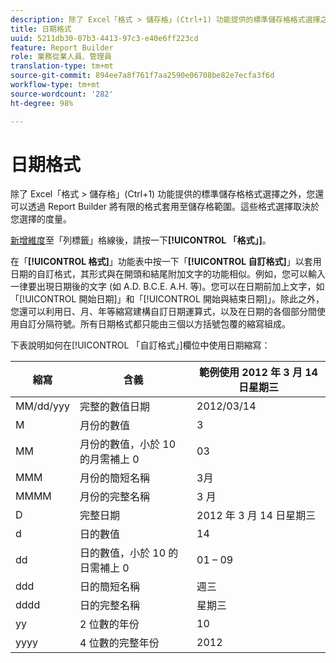 ```yaml
---
description: 除了 Excel「格式 > 儲存格」(Ctrl+1) 功能提供的標準儲存格格式選擇之外，您還可以透過 Report Builder 將有限的格式套用至儲存格範圍。這些格式選擇取決於您選擇的度量。
title: 日期格式
uuid: 5211db30-07b3-4413-97c3-e40e6ff223cd
feature: Report Builder
role: 業務從業人員、管理員
translation-type: tm+mt
source-git-commit: 894ee7a8f761f7aa2590e06708be82e7ecfa3f6d
workflow-type: tm+mt
source-wordcount: '282'
ht-degree: 98%

---
```



# 日期格式

除了 Excel「格式 > 儲存格」(Ctrl+1) 功能提供的標準儲存格格式選擇之外，您還可以透過 Report Builder 將有限的格式套用至儲存格範圍。這些格式選擇取決於您選擇的度量。

[新增維度](/help/analyze/report-builder/layout/c-metrics-dimensions/t-add-metrics-and-dimensions.md)至「列標籤」格線後，請按一下&#x200B;**[!UICONTROL 「格式」]**。

在「**[!UICONTROL 格式]**」功能表中按一下「**[!UICONTROL 自訂格式]**」以套用日期的自訂格式，其形式與在開頭和結尾附加文字的功能相似。例如，您可以輸入一律要出現日期後的文字 (如 A.D. B.C.E. A.H. 等)。您可以在日期前加上文字，如「[!UICONTROL 開始日期]」和「[!UICONTROL 開始與結束日期]」。除此之外，您還可以利用日、月、年等縮寫建構自訂日期運算式，以及在日期的各個部分間使用自訂分隔符號。所有日期格式都只能由三個以方括號包覆的縮寫組成。

下表說明如何在[!UICONTROL 「自訂格式」]欄位中使用日期縮寫：

| 縮寫 | 含義 | 範例使用 2012 年 3 月 14 日星期三 |
|--- |--- |--- |
| MM/dd/yyy | 完整的數值日期 | 2012/03/14 |
| M | 月份的數值 | 3 |
| MM | 月份的數值，小於 10 的月需補上 0 | 03 |
| MMM | 月份的簡短名稱 | 3月 |
| MMMM | 月份的完整名稱 | 3 月 |
| D | 完整日期 | 2012 年 3 月 14 日星期三 |
| d | 日的數值 | 14 |
| dd | 日的數值，小於 10 的日需補上 0 | 01 – 09 |
| ddd | 日的簡短名稱 | 週三 |
| dddd | 日的完整名稱 | 星期三 |
| yy | 2 位數的年份 | 10 |
| yyyy | 4 位數的完整年份 | 2012 |
